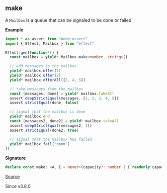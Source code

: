 ## make

A `Mailbox` is a queue that can be signaled to be done or failed.

**Example**

```ts
import * as assert from "node:assert"
import { Effect, Mailbox } from "effect"

Effect.gen(function*() {
  const mailbox = yield* Mailbox.make<number, string>()

  // add messages to the mailbox
  yield* mailbox.offer(1)
  yield* mailbox.offer(2)
  yield* mailbox.offerAll([3, 4, 5])

  // take messages from the mailbox
  const [messages, done] = yield* mailbox.takeAll
  assert.deepStrictEqual(messages, [1, 2, 3, 4, 5])
  assert.strictEqual(done, false)

  // signal that the mailbox is done
  yield* mailbox.end
  const [messages2, done2] = yield* mailbox.takeAll
  assert.deepStrictEqual(messages2, [])
  assert.strictEqual(done2, true)

  // signal that the mailbox has failed
  yield* mailbox.fail("boom")
})
```

**Signature**

```ts
declare const make: <A, E = never>(capacity?: number | { readonly capacity?: number; readonly strategy?: "suspend" | "dropping" | "sliding"; } | undefined) => Effect<Mailbox<A, E>>
```

[Source](https://github.com/Effect-TS/effect/tree/main/packages/effect/src/Mailbox.ts#L209)

Since v3.8.0